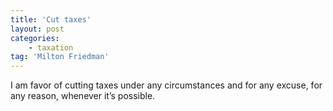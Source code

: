 ```yaml
---
title: 'Cut taxes'
layout: post
categories:
    - taxation
tag: 'Milton Friedman'
---
```


I am favor of cutting taxes under any circumstances and for any excuse, for any reason, whenever it’s possible.